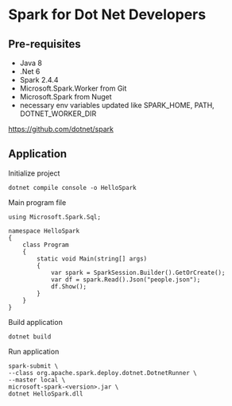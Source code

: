 # Spark for Dot Net Developers

## Pre-requisites

- Java 8 
- .Net 6
- Spark 2.4.4
- Microsoft.Spark.Worker from Git
- Microsoft.Spark from Nuget
- necessary env variables updated like SPARK_HOME, PATH, DOTNET_WORKER_DIR

https://github.com/dotnet/spark

## Application

Initialize project

    dotnet compile console -o HelloSpark


Main program file

    using Microsoft.Spark.Sql;

    namespace HelloSpark
    {
        class Program
        {
            static void Main(string[] args)
            {
                var spark = SparkSession.Builder().GetOrCreate();
                var df = spark.Read().Json("people.json");
                df.Show();
            }
        }
    }

Build application

    dotnet build

Run application

    spark-submit \
    --class org.apache.spark.deploy.dotnet.DotnetRunner \
    --master local \
    microsoft-spark-<version>.jar \
    dotnet HelloSpark.dll